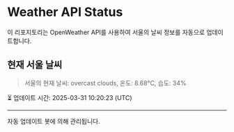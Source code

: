 
# Weather API Status

이 리포지토리는 OpenWeather API를 사용하여 서울의 날씨 정보를 자동으로 업데이트합니다.

## 현재 서울 날씨
> 서울의 현재 날씨: overcast clouds, 온도: 8.68°C, 습도: 34%

⏳ 업데이트 시간: 2025-03-31 10:20:23 (UTC)

---
자동 업데이트 봇에 의해 관리됩니다.
